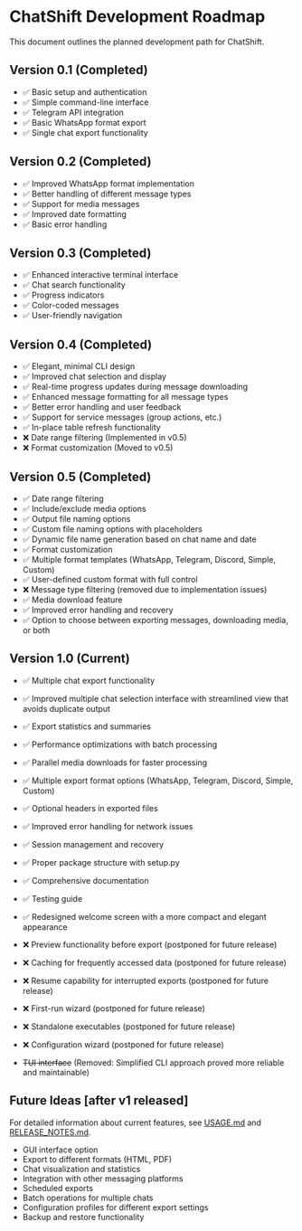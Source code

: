 # ChatShift Development Roadmap

This document outlines the planned development path for ChatShift.

## Version 0.1 (Completed)
- ✅ Basic setup and authentication
- ✅ Simple command-line interface
- ✅ Telegram API integration
- ✅ Basic WhatsApp format export
- ✅ Single chat export functionality

## Version 0.2 (Completed)
- ✅ Improved WhatsApp format implementation
- ✅ Better handling of different message types
- ✅ Support for media messages
- ✅ Improved date formatting
- ✅ Basic error handling

## Version 0.3 (Completed)
- ✅ Enhanced interactive terminal interface
- ✅ Chat search functionality
- ✅ Progress indicators
- ✅ Color-coded messages
- ✅ User-friendly navigation

## Version 0.4 (Completed)
- ✅ Elegant, minimal CLI design
- ✅ Improved chat selection and display
- ✅ Real-time progress updates during message downloading
- ✅ Enhanced message formatting for all message types
- ✅ Better error handling and user feedback
- ✅ Support for service messages (group actions, etc.)
- ✅ In-place table refresh functionality
- ❌ Date range filtering (Implemented in v0.5)
- ❌ Format customization (Moved to v0.5)

## Version 0.5 (Completed)
- ✅ Date range filtering
- ✅ Include/exclude media options
- ✅ Output file naming options
- ✅ Custom file naming options with placeholders
- ✅ Dynamic file name generation based on chat name and date
- ✅ Format customization
- ✅ Multiple format templates (WhatsApp, Telegram, Discord, Simple, Custom)
- ✅ User-defined custom format with full control
- ❌ Message type filtering (removed due to implementation issues)
- ✅ Media download feature
- ✅ Improved error handling and recovery
- ✅ Option to choose between exporting messages, downloading media, or both

## Version 1.0 (Current)
- ✅ Multiple chat export functionality
- ✅ Improved multiple chat selection interface with streamlined view that avoids duplicate output
- ✅ Export statistics and summaries
- ✅ Performance optimizations with batch processing
- ✅ Parallel media downloads for faster processing
- ✅ Multiple export format options (WhatsApp, Telegram, Discord, Simple, Custom)
- ✅ Optional headers in exported files
- ✅ Improved error handling for network issues
- ✅ Session management and recovery
- ✅ Proper package structure with setup.py
- ✅ Comprehensive documentation
- ✅ Testing guide
- ✅ Redesigned welcome screen with a more compact and elegant appearance

- ❌ Preview functionality before export (postponed for future release)
- ❌ Caching for frequently accessed data (postponed for future release)
- ❌ Resume capability for interrupted exports (postponed for future release)
- ❌ First-run wizard (postponed for future release)
- ❌ Standalone executables (postponed for future release)
- ❌ Configuration wizard (postponed for future release)

- ~~TUI interface~~ (Removed: Simplified CLI approach proved more reliable and maintainable)

## Future Ideas [after v1 released]

For detailed information about current features, see [USAGE.md](USAGE.md) and [RELEASE_NOTES.md](RELEASE_NOTES.md).
- GUI interface option
- Export to different formats (HTML, PDF)
- Chat visualization and statistics
- Integration with other messaging platforms
- Scheduled exports
- Batch operations for multiple chats
- Configuration profiles for different export settings
- Backup and restore functionality
